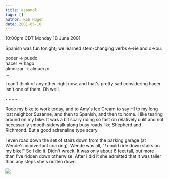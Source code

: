 ```yaml
---
title: espanol
tags: []
author: Rob Nugen
date: 2001-06-18
---
```


<title></title>
<p class=date>10:00pm CDT Monday 18 June 2001</p>

<p>Spanish was fun tonight; we learned stem-changing verbs e->ie and 
o->ou.</p>

<p>poder -> puedo
<br>hacer -> hago
<br>almorzar -> almuerzo
<br>...</p>

<p>I can't think of any other right now, and that's pretty sad
considering hacer isn't one of them.  Oh well.</p>

<p>- - - -</p>

<p>Rode my bike to work today, and to Amy's Ice Cream to say HI to my
long lost neighbor Suzanne, and then to Spanish, and then to home.  I
like tearing around on my bike.  It was a bit scary riding so fast on
relatively unlit and not necessarily smooth sidewalk along busy roads
like Shepherd and Richmond.  But a good adrenaline type scary.</p>

<p>I even road down the set of stairs down from the parking garage (at
Wende's inadvertant coaxing).  Wende was all, "<em>I</em> could ride
down stairs on my bike!"  So I did it.  Didn't wreck.  It was only
about 6 feet tall, but more than I've ridden down otherwise.  After I
did it she admitted that it was taller than any steps she's ridden
down.</p>

<p><img src='/images/rob/wL-ROB.gif'/></p>

